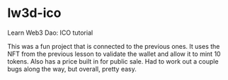 # lw3d-ico
Learn Web3 Dao: ICO tutorial

This was a fun project that is connected to the previous ones. It uses the NFT from the previous lesson to validate the wallet and allow it to mint 10 tokens. Also has a price built in for public sale. Had to work out a couple bugs along the way, but overall, pretty easy. 
